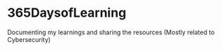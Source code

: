 # 365DaysofLearning
Documenting my learnings and sharing the resources (Mostly related to Cybersecurity)
